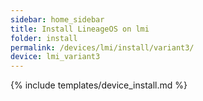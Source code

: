 ```yaml
---
sidebar: home_sidebar
title: Install LineageOS on lmi
folder: install
permalink: /devices/lmi/install/variant3/
device: lmi_variant3
---
```

{% include templates/device_install.md %}
